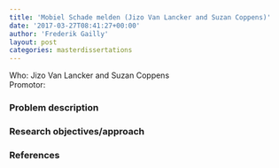 ```yaml
---
title: 'Mobiel Schade melden (Jizo Van Lancker and Suzan Coppens)'
date: '2017-03-27T08:41:27+00:00'
author: 'Frederik Gailly'
layout: post
categories: masterdissertations
---
```


Who: Jizo Van Lancker and Suzan Coppens  
Promotor:

### Problem description

### Research objectives/approach

### References